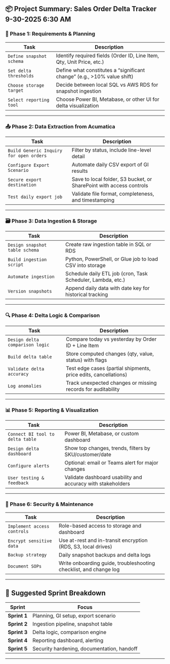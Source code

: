 

## 📦 Project Summary: Sales Order Delta Tracker  9-30-2025 6:30 AM

### 🧭 Phase 1: Requirements & Planning
| Task | Description |
|------|-------------|
| `Define snapshot schema` | Identify required fields (Order ID, Line Item, Qty, Unit Price, etc.) |
| `Set delta thresholds` | Define what constitutes a “significant change” (e.g., >10% value shift) |
| `Choose storage target` | Decide between local SQL vs AWS RDS for snapshot ingestion |
| `Select reporting tool` | Choose Power BI, Metabase, or other UI for delta visualization |

---

### 📤 Phase 2: Data Extraction from Acumatica
| Task | Description |
|------|-------------|
| `Build Generic Inquiry for open orders` | Filter by status, include line-level detail |
| `Configure Export Scenario` | Automate daily CSV export of GI results |
| `Secure export destination` | Save to local folder, S3 bucket, or SharePoint with access controls |
| `Test daily export job` | Validate file format, completeness, and timestamping |

---

### 🗃️ Phase 3: Data Ingestion & Storage
| Task | Description |
|------|-------------|
| `Design snapshot table schema` | Create raw ingestion table in SQL or RDS |
| `Build ingestion script` | Python, PowerShell, or Glue job to load CSV into storage |
| `Automate ingestion` | Schedule daily ETL job (cron, Task Scheduler, Lambda, etc.) |
| `Version snapshots` | Append daily data with date key for historical tracking |

---

### 🔍 Phase 4: Delta Logic & Comparison
| Task | Description |
|------|-------------|
| `Design delta comparison logic` | Compare today vs yesterday by Order ID + Line Item |
| `Build delta table` | Store computed changes (qty, value, status) with flags |
| `Validate delta accuracy` | Test edge cases (partial shipments, price edits, cancellations) |
| `Log anomalies` | Track unexpected changes or missing records for auditability |

---

### 📊 Phase 5: Reporting & Visualization
| Task | Description |
|------|-------------|
| `Connect BI tool to delta table` | Power BI, Metabase, or custom dashboard |
| `Design delta dashboard` | Show top changes, trends, filters by SKU/customer/date |
| `Configure alerts` | Optional: email or Teams alert for major changes |
| `User testing & feedback` | Validate dashboard usability and accuracy with stakeholders |

---

### 🔐 Phase 6: Security & Maintenance
| Task | Description |
|------|-------------|
| `Implement access controls` | Role-based access to storage and dashboard |
| `Encrypt sensitive data` | Use at-rest and in-transit encryption (RDS, S3, local drives) |
| `Backup strategy` | Daily snapshot backups and delta logs |
| `Document SOPs` | Write onboarding guide, troubleshooting checklist, and change log

---

## 🧱 Suggested Sprint Breakdown

| Sprint | Focus |
|--------|-------|
| **Sprint 1** | Planning, GI setup, export scenario |
| **Sprint 2** | Ingestion pipeline, snapshot table |
| **Sprint 3** | Delta logic, comparison engine |
| **Sprint 4** | Reporting dashboard, alerting |
| **Sprint 5** | Security hardening, documentation, handoff

---
